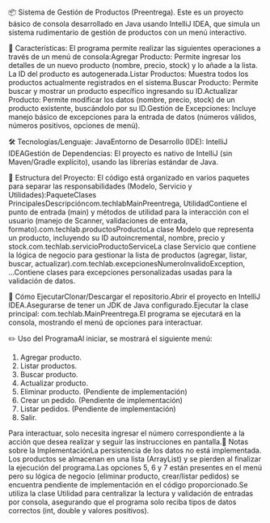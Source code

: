 📦 Sistema de Gestión de Productos (Preentrega). Este es un proyecto básico de consola desarrollado en Java usando IntelliJ IDEA, que simula un sistema rudimentario de gestión de productos con un menú interactivo.

🎯 Características: El programa permite realizar las siguientes operaciones a través de un menú de consola:Agregar Producto: Permite ingresar los detalles de un nuevo producto (nombre, precio, stock) y lo añade a la lista. La ID del producto es autogenerada.Listar Productos: Muestra todos los productos actualmente registrados en el sistema.Buscar Producto: Permite buscar y mostrar un producto específico ingresando su ID.Actualizar Producto: Permite modificar los datos (nombre, precio, stock) de un producto existente, buscándolo por su ID.Gestión de Excepciones: Incluye manejo básico de excepciones para la entrada de datos (números válidos, números positivos, opciones de menú).

🛠️ Tecnologías/Lenguaje: JavaEntorno de Desarrollo (IDE): IntelliJ IDEAGestión de Dependencias: El proyecto es nativo de IntelliJ (sin Maven/Gradle explícito), usando las librerías estándar de Java.

📁 Estructura del Proyecto: El código está organizado en varios paquetes para separar las responsabilidades (Modelo, Servicio y Utilidades):PaqueteClases PrincipalesDescripcióncom.techlabMainPreentrega, UtilidadContiene el punto de entrada (main) y métodos de utilidad para la interacción con el usuario (manejo de Scanner, validaciones de entrada, formato).com.techlab.productosProductoLa clase Modelo que representa un producto, incluyendo su ID autoincremental, nombre, precio y stock.com.techlab.servicioProductoServiceLa clase Servicio que contiene la lógica de negocio para gestionar la lista de productos (agregar, listar, buscar, actualizar).com.techlab.excepcionesNumeroInvalidoException, ...Contiene clases para excepciones personalizadas usadas para la validación de datos.

🚀 Cómo EjecutarClonar/Descargar el repositorio.Abrir el proyecto en IntelliJ IDEA.Asegurarse de tener un JDK de Java configurado.Ejecutar la clase principal: com.techlab.MainPreentrega.El programa se ejecutará en la consola, mostrando el menú de opciones para interactuar.

✏️ Uso del ProgramaAl iniciar, se mostrará el siguiente menú:
1) Agregar producto.
2) Listar productos.
3) Buscar producto.
4) Actualizar producto.
5) Eliminar producto. (Pendiente de implementación)
6) Crear un pedido. (Pendiente de implementación)
7) Listar pedidos. (Pendiente de implementación)
8) Salir.

Para interactuar, solo necesita ingresar el número correspondiente a la acción que desea realizar y seguir las instrucciones en pantalla.📝 Notas sobre la ImplementaciónLa persistencia de los datos no está implementada. Los productos se almacenan en una lista (ArrayList) y se pierden al finalizar la ejecución del programa.Las opciones 5, 6 y 7 están presentes en el menú pero su lógica de negocio (eliminar producto, crear/listar pedidos) se encuentra pendiente de implementación en el código proporcionado.Se utiliza la clase Utilidad para centralizar la lectura y validación de entradas por consola, asegurando que el programa solo reciba tipos de datos correctos (int, double y valores positivos).
